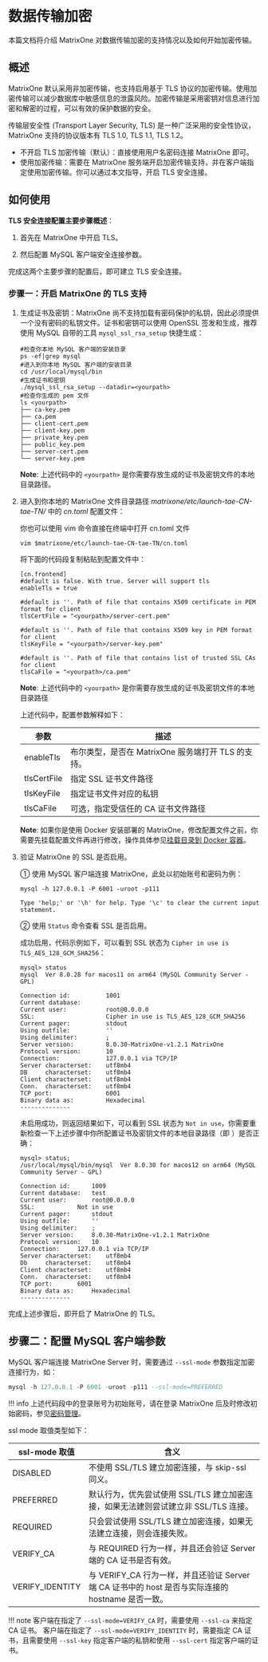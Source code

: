 # 数据传输加密

本篇文档将介绍 MatrixOne 对数据传输加密的支持情况以及如何开始加密传输。

## 概述

MatrixOne 默认采用非加密传输，也支持启用基于 TLS 协议的加密传输。使用加密传输可以减少数据库中敏感信息的泄露风险。加密传输是采用密钥对信息进行加密和解密的过程，可以有效的保护数据的安全。

传输层安全性 (Transport Layer Security, TLS) 是一种广泛采用的安全性协议，MatrixOne 支持的协议版本有 TLS 1.0, TLS 1.1, TLS 1.2。

- 不开启 TLS 加密传输（默认）：直接使用用户名密码连接 MatrixOne 即可。
- 使用加密传输：需要在 MatrixOne 服务端开启加密传输支持，并在客户端指定使用加密传输。你可以通过本文指导，开启 TLS 安全连接。

## 如何使用

**TLS 安全连接配置主要步骤概述**：

1. 首先在 MatrixOne 中开启 TLS。

2. 然后配置 MySQL 客户端安全连接参数。

完成这两个主要步骤的配置后，即可建立 TLS 安全连接。

### 步骤一：开启 MatrixOne 的 TLS 支持

1. 生成证书及密钥：MatrixOne 尚不支持加载有密码保护的私钥，因此必须提供一个没有密码的私钥文件。证书和密钥可以使用 OpenSSL 签发和生成，推荐使用 MySQL 自带的工具 `mysql_ssl_rsa_setup` 快捷生成：

    ```
    #检查你本地 MySQL 客户端的安装目录
    ps -ef|grep mysql
    #进入到你本地 MySQL 客户端的安装目录
    cd /usr/local/mysql/bin
    #生成证书和密钥
    ./mysql_ssl_rsa_setup --datadir=<yourpath>
    #检查你生成的 pem 文件
    ls <yourpath>
    ├── ca-key.pem
    ├── ca.pem
    ├── client-cert.pem
    ├── client-key.pem
    ├── private_key.pem
    ├── public_key.pem
    ├── server-cert.pem
    └── server-key.pem
    ```

    __Note__: 上述代码中的 `<yourpath>` 是你需要存放生成的证书及密钥文件的本地目录路径。

2. 进入到你本地的 MatrixOne 文件目录路径 *matrixone/etc/launch-tae-CN-tae-TN/* 中的 *cn.toml* 配置文件：

    你也可以使用 vim 命令直接在终端中打开 cn.toml 文件

    ```
    vim $matrixone/etc/launch-tae-CN-tae-TN/cn.toml
    ```

    将下面的代码段复制粘贴到配置文件中：

    ```
    [cn.frontend]
    #default is false. With true. Server will support tls
    enableTls = true

    #default is ''. Path of file that contains X509 certificate in PEM format for client
    tlsCertFile = "<yourpath>/server-cert.pem"

    #default is ''. Path of file that contains X509 key in PEM format for client
    tlsKeyFile = "<yourpath>/server-key.pem"

    #default is ''. Path of file that contains list of trusted SSL CAs for client
    tlsCaFile = "<yourpath>/ca.pem"
    ```

    __Note__: 上述代码中的 `<yourpath>` 是你需要存放生成的证书及密钥文件的本地目录路径

    上述代码中，配置参数解释如下：

    | 参数        | 描述                                               |
    | ----------- | -------------------------------------------------- |
    | enableTls   | 布尔类型，是否在 MatrixOne 服务端打开 TLS 的支持。 |
    | tlsCertFile | 指定 SSL 证书文件路径                              |
    | tlsKeyFile  | 指定证书文件对应的私钥                             |
    | tlsCaFile   | 可选，指定受信任的 CA 证书文件路径                 |

    __Note__: 如果你是使用 Docker 安装部署的 MatrixOne，修改配置文件之前，你需要先挂载配置文件再进行修改，操作具体参见[挂载目录到 Docker 容器](../Maintain/mount-data-by-docker.md)。

3. 验证 MatrixOne 的 SSL 是否启用。

    ① 使用 MySQL 客户端连接 MatrixOne，此处以初始账号和密码为例：

    ```
    mysql -h 127.0.0.1 -P 6001 -uroot -p111

    Type 'help;' or '\h' for help. Type '\c' to clear the current input statement.
    ```

    ② 使用 `Status` 命令查看 SSL 是否启用。

    成功启用，代码示例如下，可以看到 SSL 状态为 `Cipher in use is TLS_AES_128_GCM_SHA256`：

    ```
    mysql> status
    mysql  Ver 8.0.28 for macos11 on arm64 (MySQL Community Server - GPL)

    Connection id:          1001
    Current database:
    Current user:           root@0.0.0.0
    SSL:                    Cipher in use is TLS_AES_128_GCM_SHA256
    Current pager:          stdout
    Using outfile:          ''
    Using delimiter:        ;
    Server version:         8.0.30-MatrixOne-v1.2.1 MatrixOne
    Protocol version:       10
    Connection:             127.0.0.1 via TCP/IP
    Server characterset:    utf8mb4
    DB     characterset:    utf8mb4
    Client characterset:    utf8mb4
    Conn.  characterset:    utf8mb4
    TCP port:               6001
    Binary data as:         Hexadecimal
    --------------
    ```

    未启用成功，则返回结果如下，可以看到 SSL 状态为 `Not in use`，你需要重新检查一下上述步骤中你所配置证书及密钥文件的本地目录路径（即 <yourpath>）是否正确：

    ```
    mysql> status;
    /usr/local/mysql/bin/mysql  Ver 8.0.30 for macos12 on arm64 (MySQL Community Server - GPL)

    Connection id:		1009
    Current database:	test
    Current user:		root@0.0.0.0
    SSL:			Not in use
    Current pager:		stdout
    Using outfile:		''
    Using delimiter:	;
    Server version:		8.0.30-MatrixOne-v1.2.1 MatrixOne 
    Protocol version:	10
    Connection:		127.0.0.1 via TCP/IP
    Server characterset:	utf8mb4
    Db     characterset:	utf8mb4
    Client characterset:	utf8mb4
    Conn.  characterset:	utf8mb4
    TCP port:		6001
    Binary data as:		Hexadecimal
    --------------
    ```

完成上述步骤后，即开启了 MatrixOne 的 TLS。

## 步骤二：配置 MySQL 客户端参数

MySQL 客户端连接 MatrixOne Server 时，需要通过 `--ssl-mode` 参数指定加密连接行为，如：

```sql
mysql -h 127.0.0.1 -P 6001 -uroot -p111 --ssl-mode=PREFERRED
```

!!! info
    上述代码段中的登录账号为初始账号，请在登录 MatrixOne 后及时修改初始密码，参见[密码管理](password-mgmt.md)。

ssl mode 取值类型如下：

| ssl-mode 取值   | 含义                                                                                              |
| --------------- | ------------------------------------------------------------------------------------------------- |
| DISABLED        | 不使用 SSL/TLS 建立加密连接，与 skip-ssl 同义。                                                   |
| PREFERRED       | 默认行为，优先尝试使用 SSL/TLS 建立加密连接，如果无法建则尝试建立非 SSL/TLS 连接。                |
| REQUIRED        | 只会尝试使用 SSL/TLS 建立加密连接，如果无法建立连接，则会连接失败。                               |
| VERIFY_CA       | 与 REQUIRED 行为一样，并且还会验证 Server 端的 CA 证书是否有效。                                  |
| VERIFY_IDENTITY | 与 VERIFY_CA 行为一样，并且还验证 Server 端 CA 证书中的 host 是否与实际连接的 hostname 是否一致。 |

!!! note
    客户端在指定了 `--ssl-mode=VERIFY_CA` 时，需要使用 `--ssl-ca` 来指定 CA 证书。
    客户端在指定了 `--ssl-mode=VERIFY_IDENTITY` 时，需要指定 CA 证书，且需要使用 `--ssl-key` 指定客户端的私钥和使用 `--ssl-cert` 指定客户端的证书。
